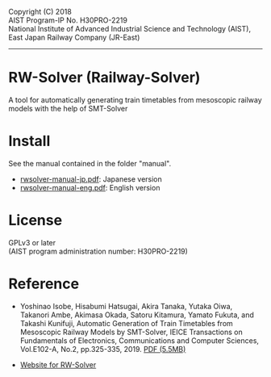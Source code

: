Copyright (C) 2018  
AIST Program-IP No. H30PRO-2219  
National Institute of Advanced Industrial Science and Technology (AIST),  
East Japan Railway Company (JR-East)

---

# RW-Solver (Railway-Solver)

A tool for automatically generating train timetables from mesoscopic railway models with the help of SMT-Solver

# Install

See the manual contained in the folder "manual".

* [rwsolver-manual-jp.pdf](manual/rwsolver-manual-jp.pdf): Japanese version
* [rwsolver-manual-eng.pdf](manual/rwsolver-manual-eng.pdf): English version

# License

GPLv3 or later  
(AIST program administration number: H30PRO-2219)

# Reference

* Yoshinao Isobe, Hisabumi Hatsugai, Akira Tanaka, Yutaka Oiwa, Takanori Ambe, Akimasa Okada, Satoru Kitamura, Yamato Fukuta, and Takashi Kunifuji, Automatic Generation of Train Timetables from Mesoscopic Railway Models by SMT-Solver, IEICE Transactions on Fundamentals of Electronics, Communications and Computer Sciences, Vol.E102-A, No.2, pp.325-335, 2019. [PDF (5.5MB)](http://search.ieice.org/bin/pdf_link.php?category=A&lang=E&year=2019&fname=e102-a_2_325&abst=)

* [Website for RW-Solver](https://staff.aist.go.jp/y-isobe/railway/rw-solver/)
